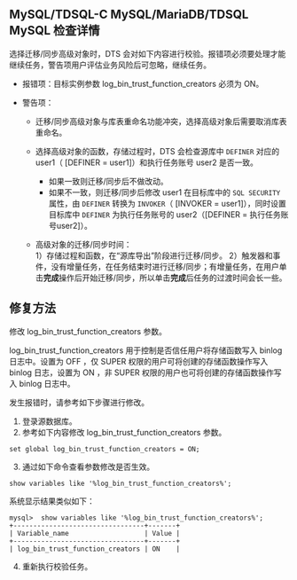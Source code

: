
## MySQL/TDSQL-C MySQL/MariaDB/TDSQL MySQL 检查详情
选择迁移/同步高级对象时，DTS 会对如下内容进行校验。报错项必须要处理才能继续任务，警告项用户评估业务风险后可忽略，继续任务。

- 报错项：目标实例参数 log_bin_trust_function_creators 必须为 ON。

- 警告项：
   - 迁移/同步高级对象与库表重命名功能冲突，选择高级对象后需要取消库表重命名。
   - 选择高级对象的函数，存储过程时，DTS 会检查源库中 `DEFINER` 对应的 user1（ [DEFINER = user1]）和执行任务账号 user2 是否一致。
     - 如果一致则迁移/同步后不做改动。
     - 如果不一致，则迁移/同步后修改 user1 在目标库中的 `SQL SECURITY` 属性，由 `DEFINER` 转换为 `INVOKER`（ [INVOKER = user1]），同时设置目标库中 `DEFINER` 为执行任务账号的 user2（[DEFINER = 执行任务账号user2]）。
     
   - 高级对象的迁移/同步时间：  
     1）存储过程和函数，在“源库导出”阶段进行迁移/同步。 
     2）触发器和事件，没有增量任务，在任务结束时进行迁移/同步；有增量任务，在用户单击**完成**操作后开始迁移/同步，所以单击**完成**后任务的过渡时间会长一些。

## 修复方法

修改 log_bin_trust_function_creators 参数。

log_bin_trust_function_creators 用于控制是否信任用户将存储函数写入 binlog 日志中。设置为 OFF ，仅 SUPER 权限的用户可将创建的存储函数操作写入 binlog 日志，设置为 ON ，非 SUPER 权限的用户也可将创建的存储函数操作写入 binlog 日志中。

发生报错时，请参考如下步骤进行修改。

1. 登录源数据库。
2. 参考如下内容修改 log_bin_trust_function_creators 参数。
```
set global log_bin_trust_function_creators = ON;
```
3. 通过如下命令查看参数修改是否生效。
```
show variables like '%log_bin_trust_function_creators%';
```
系统显示结果类似如下：
```
mysql>  show variables like '%log_bin_trust_function_creators%';
+---------------------------------+-------+
| Variable_name                   | Value |
+---------------------------------+-------+
| log_bin_trust_function_creators | ON    |
```
4. 重新执行校验任务。


